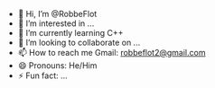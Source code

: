 - 👋 Hi, I’m @RobbeFlot
- 👀 I’m interested in ...
- 🌱 I’m currently learning C++
- 💞️ I’m looking to collaborate on ...
- 📫 How to reach me Gmail: robbeflot2@gmail.com
- 😄 Pronouns: He/Him
- ⚡ Fun fact: ...

<!---
RobbeFlot/RobbeFlot is a ✨ special ✨ repository because its `README.md` (this file) appears on your GitHub profile.
You can click the Preview link to take a look at your changes.
--->
